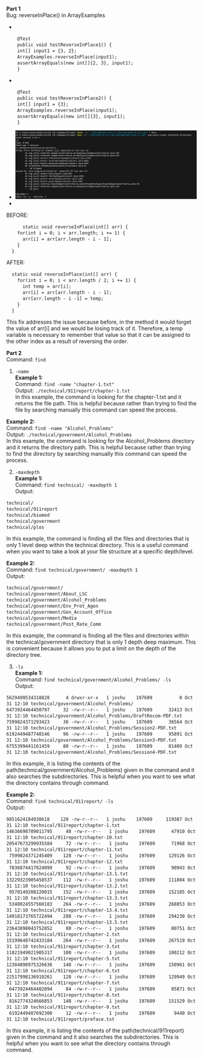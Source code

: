 **Part 1**<br>
Bug: reverseInPlace() in ArrayExamples

- 
```
	@Test 
	public void testReverseInPlace1() {
    int[] input1 = {3, 2};
    ArrayExamples.reverseInPlace(input1);
    assertArrayEquals(new int[]{2, 3}, input1);
	}
```
- 
```
	@Test 
	public void testReverseInPlace2() {
    int[] input1 = {3};
    ArrayExamples.reverseInPlace(input1);
    assertArrayEquals(new int[]{3}, input1);
	}
```
  - ![Image](Screenshot20231102172002.png)
  -
BEFORE:
```
      static void reverseInPlace(int[] arr) {
    for(int i = 0; i < arr.length; i += 1) {
      arr[i] = arr[arr.length - i - 1];
    }
  }
```
AFTER:
```
  static void reverseInPlace(int[] arr) {
    for(int i = 0; i < arr.length / 2; i += 1) {
      int temp = arr[i];
      arr[i] = arr[arr.length - i - 1];
      arr[arr.length - i -1] = temp;
    }
  }
```
This fix addresses the issue because before, in the method it would forget the value of arr[i] and we would be losing track of it. Therefore, a temp variable is necessary to remember that value so that it can be assigned to the other index as a result of reversing the order.


**Part 2**<br>
Command: ```find```<br>
1. ```-name```<br>
**Example 1:**<br>
Command: ```find -name "chapter-1.txt"```<br>
Output: ```./technical/911report/chapter-1.txt```<br>
In this example, the command is looking for the chapter-1.txt and it returns the file path. This is helpful because rather than trying to find the file by searching manually this command can speed the process.<br>

**Example 2:**<br>
Command: ```find -name "Alcohol_Problems"```<br>
Output: ```./technical/government/Alcohol_Problems```<br>
In this example, the command is looking for the Alcohol_Problems directory and it returns the directory path. This is helpful because rather than trying to find the directory by searching manually this command can speed the process.<br>

2. ```-maxdepth```<br>
**Example 1:**<br>
Command: ```find technical/ -maxdepth 1```<br>
Output:
```
technical/
technical/911report
technical/biomed
technical/government
technical/plos
```
In this example, the command is finding all the files and directories that is only 1 level deep within the technical directory. This is a useful command when you want to take a look at your file structure at a specific depth/level.<br>

**Example 2:**<br>
Command: ```find technical/government/ -maxdepth 1```<br>
Output: 
```
technical/government/
technical/government/About_LSC
technical/government/Alcohol_Problems
technical/government/Env_Prot_Agen
technical/government/Gen_Account_Office
technical/government/Media
technical/government/Post_Rate_Comm
```
In this example, the command is finding all the files and directories within the technical/government directory that is only 1 depth deep maximum. This is convenient because it allows you to put a limit on the depth of the directory tree.

3. ```-ls```<br>
**Example 1:**<br>
Command: ```find technical/government/Alcohol_Problems/ -ls```<br>
Output:
```
5629499534318828      4 drwxr-xr-x   1 joshu    197609          0 Oct 31 12:10 technical/government/Alcohol_Problems/
6473924464450797     32 -rw-r--r--   1 joshu    197609      32413 Oct 31 12:10 technical/government/Alcohol_Problems/DraftRecom-PDF.txt
7599824371293423     36 -rw-r--r--   1 joshu    197609      36564 Oct 31 12:10 technical/government/Alcohol_Problems/Session2-PDF.txt
6192449487740146     96 -rw-r--r--   1 joshu    197609      95891 Oct 31 12:10 technical/government/Alcohol_Problems/Session3-PDF.txt
6755399441161459     80 -rw-r--r--   1 joshu    197609      81409 Oct 31 12:10 technical/government/Alcohol_Problems/Session4-PDF.txt
```
In this example, it is listing the contents of the path(technical/government/Alcohol_Problems) given in the command and it also searches the subdirectories. This is helpful when you want to see what the directory contains through command.<br>

**Example 2:**<br>
Command: ```find technical/911report/ -ls```<br>
Output: 
```8725724278087991      4 drwxr-xr-x   1 joshu    197609          0 Oct 31 12:10 technical/911report/
9851624184930618    120 -rw-r--r--   1 joshu    197609     119387 Oct 31 12:10 technical/911report/chapter-1.txt
14636698789011795     48 -rw-r--r--   1 joshu    197609      47910 Oct 31 12:10 technical/911report/chapter-10.txt
20547673299935584     72 -rw-r--r--   1 joshu    197609      71968 Oct 31 12:10 technical/911report/chapter-11.txt
 7599824371245409    128 -rw-r--r--   1 joshu    197609     129126 Oct 31 12:10 technical/911report/chapter-12.txt
 7036874417824099     92 -rw-r--r--   1 joshu    197609      90943 Oct 31 12:10 technical/911report/chapter-13.1.txt
13229323905458537    112 -rw-r--r--   1 joshu    197609     111804 Oct 31 12:10 technical/911report/chapter-13.2.txt
 9570149208220015    152 -rw-r--r--   1 joshu    197609     152185 Oct 31 12:10 technical/911report/chapter-13.3.txt
 5348024557560183    264 -rw-r--r--   1 joshu    197609     268853 Oct 31 12:10 technical/911report/chapter-13.4.txt
14918173765722494    288 -rw-r--r--   1 joshu    197609     294230 Oct 31 12:10 technical/911report/chapter-13.5.txt
23643898043752852     80 -rw-r--r--   1 joshu    197609      80751 Oct 31 12:10 technical/911report/chapter-2.txt
15199648742433184    264 -rw-r--r--   1 joshu    197609     267519 Oct 31 12:10 technical/911report/chapter-3.txt
11821949021905317    100 -rw-r--r--   1 joshu    197609     100212 Oct 31 12:10 technical/911report/chapter-5.txt
12384898975326636    148 -rw-r--r--   1 joshu    197609     150961 Oct 31 12:10 technical/911report/chapter-6.txt
22517998136910261    128 -rw-r--r--   1 joshu    197609     129949 Oct 31 12:10 technical/911report/chapter-7.txt
 6473924464402894     84 -rw-r--r--   1 joshu    197609      85871 Oct 31 12:10 technical/911report/chapter-8.txt
 8162774324666853    148 -rw-r--r--   1 joshu    197609     151529 Oct 31 12:10 technical/911report/chapter-9.txt
 6192449487692300     12 -rw-r--r--   1 joshu    197609       9440 Oct 31 12:10 technical/911report/preface.txt
```
In this example, it is listing the contents of the path(technical/911report) given in the command and it also searches the subdirectories. This is helpful when you want to see what the directory contains through command.<br>
